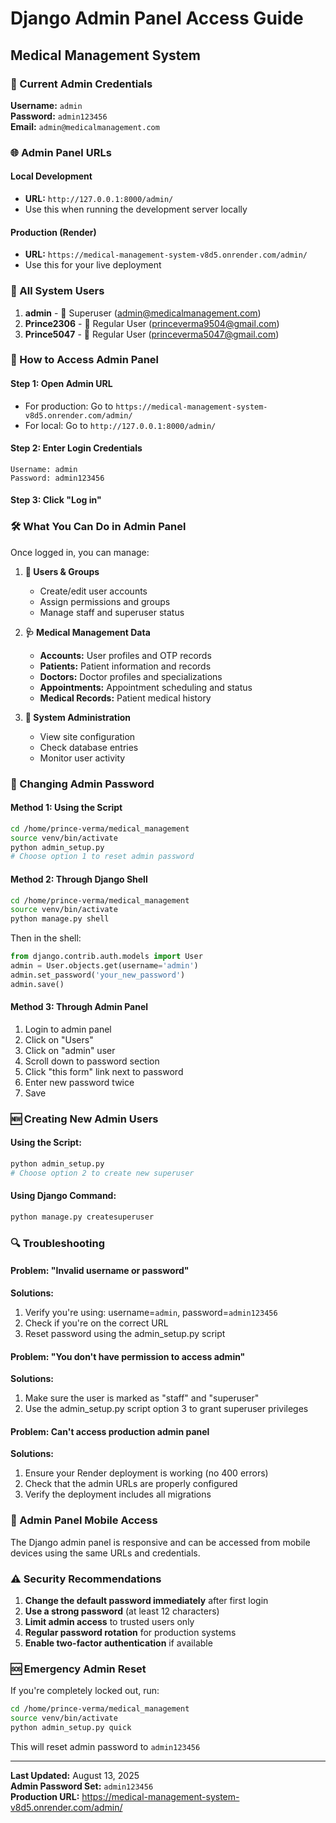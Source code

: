 # Django Admin Panel Access Guide
## Medical Management System

### 🔑 Current Admin Credentials

**Username:** `admin`  
**Password:** `admin123456`  
**Email:** `admin@medicalmanagement.com`

### 🌐 Admin Panel URLs

#### Local Development
- **URL:** `http://127.0.0.1:8000/admin/`
- Use this when running the development server locally

#### Production (Render)
- **URL:** `https://medical-management-system-v8d5.onrender.com/admin/`
- Use this for your live deployment

### 👥 All System Users

1. **admin** - 🔑 Superuser (admin@medicalmanagement.com)
2. **Prince2306** - 👤 Regular User (princeverma9504@gmail.com)
3. **Prince5047** - 👤 Regular User (princeverma5047@gmail.com)

### 🚀 How to Access Admin Panel

#### Step 1: Open Admin URL
- For production: Go to `https://medical-management-system-v8d5.onrender.com/admin/`
- For local: Go to `http://127.0.0.1:8000/admin/`

#### Step 2: Enter Login Credentials
```
Username: admin
Password: admin123456
```

#### Step 3: Click "Log in"

### 🛠️ What You Can Do in Admin Panel

Once logged in, you can manage:

1. **👥 Users & Groups**
   - Create/edit user accounts
   - Assign permissions and groups
   - Manage staff and superuser status

2. **🩺 Medical Management Data**
   - **Accounts:** User profiles and OTP records
   - **Patients:** Patient information and records
   - **Doctors:** Doctor profiles and specializations
   - **Appointments:** Appointment scheduling and status
   - **Medical Records:** Patient medical history

3. **🔧 System Administration**
   - View site configuration
   - Check database entries
   - Monitor user activity

### 🔐 Changing Admin Password

#### Method 1: Using the Script
```bash
cd /home/prince-verma/medical_management
source venv/bin/activate
python admin_setup.py
# Choose option 1 to reset admin password
```

#### Method 2: Through Django Shell
```bash
cd /home/prince-verma/medical_management
source venv/bin/activate
python manage.py shell
```

Then in the shell:
```python
from django.contrib.auth.models import User
admin = User.objects.get(username='admin')
admin.set_password('your_new_password')
admin.save()
```

#### Method 3: Through Admin Panel
1. Login to admin panel
2. Click on "Users" 
3. Click on "admin" user
4. Scroll down to password section
5. Click "this form" link next to password
6. Enter new password twice
7. Save

### 🆕 Creating New Admin Users

#### Using the Script:
```bash
python admin_setup.py
# Choose option 2 to create new superuser
```

#### Using Django Command:
```bash
python manage.py createsuperuser
```

### 🔍 Troubleshooting

#### Problem: "Invalid username or password"
**Solutions:**
1. Verify you're using: username=`admin`, password=`admin123456`
2. Check if you're on the correct URL
3. Reset password using the admin_setup.py script

#### Problem: "You don't have permission to access admin"
**Solutions:**
1. Make sure the user is marked as "staff" and "superuser"
2. Use the admin_setup.py script option 3 to grant superuser privileges

#### Problem: Can't access production admin panel
**Solutions:**
1. Ensure your Render deployment is working (no 400 errors)
2. Check that the admin URLs are properly configured
3. Verify the deployment includes all migrations

### 📱 Admin Panel Mobile Access

The Django admin panel is responsive and can be accessed from mobile devices using the same URLs and credentials.

### ⚠️ Security Recommendations

1. **Change the default password immediately** after first login
2. **Use a strong password** (at least 12 characters)
3. **Limit admin access** to trusted users only
4. **Regular password rotation** for production systems
5. **Enable two-factor authentication** if available

### 🆘 Emergency Admin Reset

If you're completely locked out, run:
```bash
cd /home/prince-verma/medical_management
source venv/bin/activate
python admin_setup.py quick
```

This will reset admin password to `admin123456`

---

**Last Updated:** August 13, 2025  
**Admin Password Set:** `admin123456`  
**Production URL:** https://medical-management-system-v8d5.onrender.com/admin/
